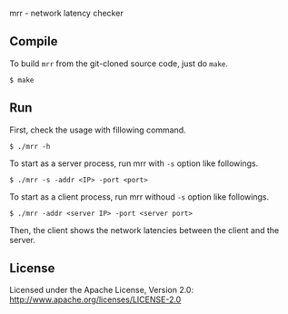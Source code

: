 mrr - network latency checker

Compile
-------

To build `mrr` from the git-cloned source code, just do `make`.

```
$ make
```

Run
---

First, check the usage with fillowing command.

```
$ ./mrr -h
```

To start as a server process, run mrr with `-s` option like followings.

```
$ ./mrr -s -addr <IP> -port <port>
```

To start as a client process, run mrr withoud `-s` option like followings.

```
$ ./mrr -addr <server IP> -port <server port>
```

Then, the client shows the network latencies between the client and the server.

License
-------

Licensed under the Apache License, Version 2.0: http://www.apache.org/licenses/LICENSE-2.0
